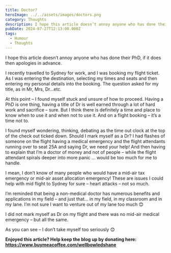 ```yaml
---
title: Doctor?
heroImage: ../../assets/images/doctors.png
category: Thoughts
description: I hope this article doesn’t annoy anyone who has done their PhD...
pubDate: 2024-07-27T12:13:00.000Z
tags:
  - Humour
  - Thoughts
---
```

I hope this article doesn’t annoy anyone who has done their PhD, if it does then apologies in advance. 

I recently travelled to Sydney for work, and I was booking my flight ticket. As I was entering the destination, selecting my times and seats and then entering my personal details into the booking. The question asked for my title, as in Mr, Mrs, Dr…etc. 

At this point – I found myself stuck and unsure of how to proceed. Having a PhD is one thing, having a title of Dr is well earned through a lot of hard work and sacrifice – sure. But I think there is definitely a time and place to know when to use it and when not to use it. And on a flight booking – it’s a time not to. 

I found myself wondering, thinking, debating as the time out clock at the top of the check out ticked down. Should I mark myself as a Dr? I had flashes of someone on the flight having a medical emergency and the flight attendants running over to seat 25A and saying Dr, we need your help! And then having to explain that I’m a doctor of money and not of people – while the flight attendant spirals deeper into more panic … would be too much for me to handle. 

I mean, I don’t know of many people who would have a mid-air tax emergency or mid-air asset allocation emergency! These are issues I could help with mid flight to Sydney for sure – heart attacks – not so much. 

I’m reminded that being a non-medical doctor has numerous benefits and applications in my field – and just that… in my field, in my classroom and in my lane. I’m not sure I want to venture out of my lane too much 😊 

I did not mark myself as Dr on my flight and there was no mid-air medical emergency – but all the same. 

As you can see – I don’t take myself too seriously 😊   



**Enjoyed this article? Help keep the blog up by donating here: https://www.buymeacoffee.com/wellbowledshane**
